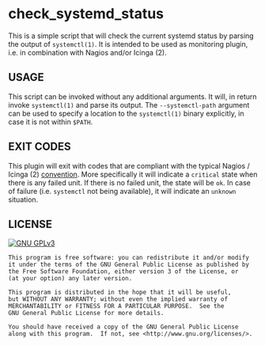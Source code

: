 # check_systemd_status

This is a simple script that will check the current systemd status by parsing
the output of `systemctl(1)`. It is intended to be used as monitoring plugin,
i.e. in combination with Nagios and/or Icinga (2).

## USAGE

This script can be invoked without any additional arguments. It will, in return
invoke `systemctl(1)` and parse its output. The `--systemctl-path` argument can
be used to specify a location to the `systemctl(1)` binary explicitly, in case
it is not within `$PATH`.

## EXIT CODES

This plugin will exit with codes that are compliant with the typical Nagios /
Icinga (2) [convention][icinga-exit-codes]. More specifically it will indicate
a `critical` state when there is any failed unit. If there is no failed unit,
the state will be `ok`.  In case of failure (i.e. `systemctl` not being
available), it will indicate an `unknown` situation.

## LICENSE

[![GNU GPLv3](http://www.gnu.org/graphics/gplv3-127x51.png "GNU GPLv3")](http://www.gnu.org/licenses/gpl.html)

    This program is free software: you can redistribute it and/or modify
    it under the terms of the GNU General Public License as published by
    the Free Software Foundation, either version 3 of the License, or
    (at your option) any later version.

    This program is distributed in the hope that it will be useful,
    but WITHOUT ANY WARRANTY; without even the implied warranty of
    MERCHANTABILITY or FITNESS FOR A PARTICULAR PURPOSE.  See the
    GNU General Public License for more details.

    You should have received a copy of the GNU General Public License
    along with this program.  If not, see <http://www.gnu.org/licenses/>.

[icinga-exit-codes]: https://icinga.com/docs/icinga2/latest/doc/03-monitoring-basics/#service-states
